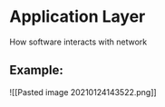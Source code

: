# Application Layer

How software interacts with network

## Example:
![[Pasted image 20210124143522.png]]